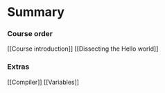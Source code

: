 # Summary

### Course order
[[Course introduction]]
[[Dissecting the Hello world]]


### Extras
[[Compiler]]
[[Variables]]
